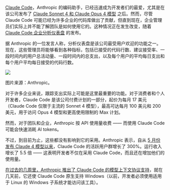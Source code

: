 [Claude Code](https://www.anthropic.com/claude-code)，Anthropic 的编码助手，已经迅速成为开发者们的最爱，尤其是在该公司发布了 [Claude Sonnet 4 和 Claude Opus 4 模型](https://thenewstack.io/claude-opus-4-with-claude-code-a-developer-walkthrough/) 之后。然而，尽管 Claude Code 可能已经为许多企业的代码库做出了贡献，但直到现在，企业管理员们实际上并不能了解团队是如何使用它的。这种情况正在发生改变，随着 [Claude Code 企业分析仪表盘](https://docs.anthropic.com/en/docs/claude-code/analytics) 的发布。

据 Anthropic 的一位发言人称，分析仪表盘是该公司最受用户欢迎的功能之一。现在，这些管理员将能够看到各种指标，包括已接受的代码行数、建议接受率、一段时间内的用户总活动量、一段时间内的总支出，以及每个用户的平均每日支出和每个用户平均每日接受的代码行数。

[![](https://cdn.thenewstack.io/media/2025/07/00c45dc1-new-claude-code-metrics.png)](https://cdn.thenewstack.io/media/2025/07/00c45dc1-new-claude-code-metrics.png)

图片来源：Anthropic。

对于许多企业来说，跟踪支出实际上可能是这里最重要的功能。对于消费者和个人开发者，Claude Code 是该公司付费计划的一部分，起价为每月 17 美元（Claude Code 仅限于主流的 Sonnet 4 模型），最高可达每月 100 美元和 200 美元，用于访问 Opus 4 模型和更高使用限制的 Max 计划。

然而，对于团队和企业，Anthropic 按 API 使用量收费 —— 而使用 Claude Code 可能会快速消耗 AI tokens。

不过，到目前为止，这些都没有影响到它的采用。Anthropic 表示，自从 [5 月份发布 Claude 4 模型以来](https://thenewstack.io/anthropic-launches-claude-opus-4-and-sonnet-4/)，Claude Code 的活跃用户群增长了 300%。运行收入增长了 5.5 倍 —— 这表明开发者不仅在采用 Claude Code，而且还在增加他们的使用量。

[在过去的几周里，Anthropic 推出了 Claude Code 的模型上下文协议支持](https://thenewstack.io/anthropics-claude-code-gets-support-for-remote-mcp-servers/)，就在几天前，它还使 Claude Code 原生支持 Windows（以前，开发者必须使用适用于 Linux 的 Windows 子系统才能访问该工具）。